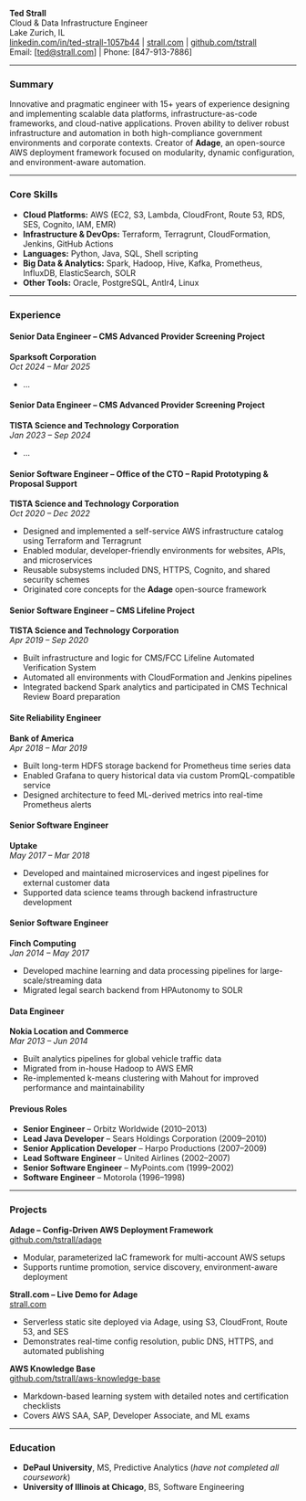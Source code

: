 **Ted Strall**  
Cloud & Data Infrastructure Engineer  
Lake Zurich, IL  
[linkedin.com/in/ted-strall-1057b44](https://www.linkedin.com/in/ted-strall-1057b44) | [strall.com](https://strall.com) | [github.com/tstrall](https://github.com/tstrall)  
Email: [ted@strall.com] | Phone: [847-913-7886]

---

### Summary
Innovative and pragmatic engineer with 15+ years of experience designing and implementing scalable data platforms, infrastructure-as-code frameworks, and cloud-native applications. Proven ability to deliver robust infrastructure and automation in both high-compliance government environments and corporate contexts. Creator of **Adage**, an open-source AWS deployment framework focused on modularity, dynamic configuration, and environment-aware automation.

---

### Core Skills
- **Cloud Platforms:** AWS (EC2, S3, Lambda, CloudFront, Route 53, RDS, SES, Cognito, IAM, EMR)
- **Infrastructure & DevOps:** Terraform, Terragrunt, CloudFormation, Jenkins, GitHub Actions
- **Languages:** Python, Java, SQL, Shell scripting
- **Big Data & Analytics:** Spark, Hadoop, Hive, Kafka, Prometheus, InfluxDB, ElasticSearch, SOLR
- **Other Tools:** Oracle, PostgreSQL, Antlr4, Linux

---

### Experience

#### Senior Data Engineer – CMS Advanced Provider Screening Project  
**Sparksoft Corporation**  
*Oct 2024 – Mar 2025*  
- ...

#### Senior Data Engineer – CMS Advanced Provider Screening Project  
**TISTA Science and Technology Corporation**  
*Jan 2023 – Sep 2024*  
- ...

#### Senior Software Engineer – Office of the CTO – Rapid Prototyping & Proposal Support
**TISTA Science and Technology Corporation**  
*Oct 2020 – Dec 2022*  
- Designed and implemented a self-service AWS infrastructure catalog using Terraform and Terragrunt
- Enabled modular, developer-friendly environments for websites, APIs, and microservices
- Reusable subsystems included DNS, HTTPS, Cognito, and shared security schemes
- Originated core concepts for the **Adage** open-source framework

#### Senior Software Engineer – CMS Lifeline Project
**TISTA Science and Technology Corporation**  
*Apr 2019 – Sep 2020*  
- Built infrastructure and logic for CMS/FCC Lifeline Automated Verification System
- Automated all environments with CloudFormation and Jenkins pipelines
- Integrated backend Spark analytics and participated in CMS Technical Review Board preparation

#### Site Reliability Engineer  
**Bank of America**  
*Apr 2018 – Mar 2019*  
- Built long-term HDFS storage backend for Prometheus time series data
- Enabled Grafana to query historical data via custom PromQL-compatible service
- Designed architecture to feed ML-derived metrics into real-time Prometheus alerts

#### Senior Software Engineer  
**Uptake**  
*May 2017 – Mar 2018*  
- Developed and maintained microservices and ingest pipelines for external customer data
- Supported data science teams through backend infrastructure development

#### Senior Software Engineer  
**Finch Computing**  
*Jan 2014 – May 2017*  
- Developed machine learning and data processing pipelines for large-scale/streaming data
- Migrated legal search backend from HPAutonomy to SOLR

#### Data Engineer  
**Nokia Location and Commerce**  
*Mar 2013 – Jun 2014*  
- Built analytics pipelines for global vehicle traffic data
- Migrated from in-house Hadoop to AWS EMR
- Re-implemented k-means clustering with Mahout for improved performance and maintainability

#### Previous Roles
- **Senior Engineer** – Orbitz Worldwide (2010–2013)
- **Lead Java Developer** – Sears Holdings Corporation (2009–2010)
- **Senior Application Developer** – Harpo Productions (2007–2009)
- **Lead Software Engineer** – United Airlines (2002–2007)
- **Senior Software Engineer** – MyPoints.com (1999–2002)
- **Software Engineer** – Motorola (1996–1998)

---

### Projects

**Adage – Config-Driven AWS Deployment Framework**  
[github.com/tstrall/adage](https://github.com/tstrall/adage)  
- Modular, parameterized IaC framework for multi-account AWS setups
- Supports runtime promotion, service discovery, environment-aware deployment

**Strall.com – Live Demo for Adage**  
[strall.com](https://strall.com)  
- Serverless static site deployed via Adage, using S3, CloudFront, Route 53, and SES
- Demonstrates real-time config resolution, public DNS, HTTPS, and automated publishing

**AWS Knowledge Base**  
[github.com/tstrall/aws-knowledge-base](https://github.com/tstrall/aws-knowledge-base)  
- Markdown-based learning system with detailed notes and certification checklists
- Covers AWS SAA, SAP, Developer Associate, and ML exams

---

### Education
- **DePaul University**, MS, Predictive Analytics (*have not completed all coursework*)
- **University of Illinois at Chicago**, BS, Software Engineering

